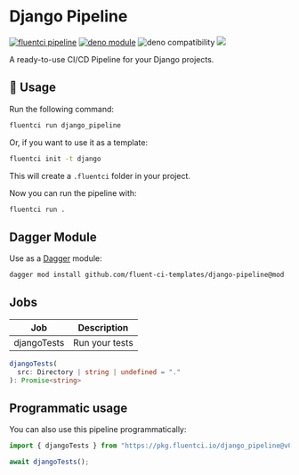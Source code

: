 # Django Pipeline

[![fluentci pipeline](https://img.shields.io/badge/dynamic/json?label=pkg.fluentci.io&labelColor=%23000&color=%23460cf1&url=https%3A%2F%2Fapi.fluentci.io%2Fv1%2Fpipeline%2Fdjango_pipeline&query=%24.version)](https://pkg.fluentci.io/django_pipeline)
[![deno module](https://shield.deno.dev/x/django_pipeline)](https://deno.land/x/django_pipeline)
![deno compatibility](https://shield.deno.dev/deno/^1.34)
[![](https://img.shields.io/codecov/c/gh/fluent-ci-templates/django-pipeline)](https://codecov.io/gh/fluent-ci-templates/django-pipeline)

A ready-to-use CI/CD Pipeline for your Django projects.

## 🚀 Usage

Run the following command:

```bash
fluentci run django_pipeline
```

Or, if you want to use it as a template:

```bash
fluentci init -t django
```

This will create a `.fluentci` folder in your project.

Now you can run the pipeline with:

```bash
fluentci run .
```

## Dagger Module

Use as a [Dagger](https://dagger.io) module:

```bash
dagger mod install github.com/fluent-ci-templates/django-pipeline@mod
```

## Jobs

| Job         | Description      |
| ----------- | ---------------- |
| djangoTests | Run your tests   |

```typescript
djangoTests(
  src: Directory | string | undefined = "."
): Promise<string>
```

## Programmatic usage

You can also use this pipeline programmatically:

```ts
import { djangoTests } from "https://pkg.fluentci.io/django_pipeline@v0.7.0/mod.ts";

await djangoTests();

```
